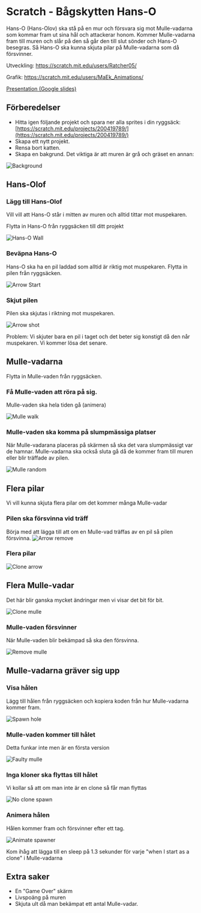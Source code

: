 # Scratch - Bågskytten Hans-O

Hans-O (Hans-Olov) ska stå på en mur och försvara sig mot Mulle-vadarna som kommar fram ut sina hål och attackerar honom.
Kommer Mulle-vadarna fram till muren och slår på den så går den till slut sönder och Hans-O besegras. 
Så Hans-O ska kunna skjuta pilar på Mulle-vadarna som då försvinner.

Utveckling: https://scratch.mit.edu/users/Ratcher05/

Grafik: https://scratch.mit.edu/users/MaEk_Animations/

[Presentation (Google slides)](https://docs.google.com/presentation/d/1tH18PLq121Lf-I-n7h0owph1vQ9ijZxFO6_KBWH7MSA/edit?usp=sharing)


## Förberedelser
* Hitta igen följande projekt och spara ner alla sprites i din ryggsäck: [https://scratch.mit.edu/projects/200419789/](https://scratch.mit.edu/projects/200419789/)
* Skapa ett nytt projekt. 
* Rensa bort katten.
* Skapa en bakgrund. 
Det viktiga är att muren är grå och gräset en annan:

![Background](images/ground.png "Bakgrund")

## Hans-Olof

### Lägg till Hans-Olof
Vill vill att Hans-O står i mitten av muren och alltid tittar mot muspekaren.

Flytta in Hans-O från ryggsäcken till ditt projekt

![Hans-O Wall](images/hanso-wall.png "Hans-O wall")

### Beväpna Hans-O
Hans-O ska ha en pil laddad som alltid är riktig mot muspekaren.
Flytta in pilen från ryggsäcken.

![Arrow Start](images/arrow_start.png "Arrow start")

### Skjut pilen
Pilen ska skjutas i riktning mot muspekaren.
  
![Arrow shot](images/arrow_shoot.png "Arrow shot")

Problem: Vi skjuter bara en pil i taget och det beter sig konstigt då den når muspekaren.
Vi kommer lösa det senare.

## Mulle-vadarna
Flytta in Mulle-vaden från ryggsäcken.

### Få Mulle-vaden att röra på sig.
Mulle-vaden ska hela tiden gå (animera)

![Mulle walk](images/mulle-walk.png "Mulle walk")

### Mulle-vaden ska komma på slumpmässiga platser
När Mulle-vadarana placeras på skärmen så ska det vara slumpmässigt var de hamnar.
Mulle-vadarna ska också sluta gå då de kommer fram till muren eller blir träffade av pilen.

![Mulle random](images/mulle_random.png "Mulle random")


## Flera pilar
Vi vill kunna skjuta flera pilar om det kommer många Mulle-vadar

### Pilen ska försvinna vid träff
Börja med att lägga till att om en Mulle-vad träffas av en pil så pilen försvinna.
![Arrow remove](images/arrow_remove.png "Arrow remove")

### Flera pilar

![Clone arrow](images/clone_arrow.png "Clone arrow")


## Flera Mulle-vadar
Det här blir ganska mycket ändringar men vi visar det bit för bit.

![Clone mulle](images/mulle_clone.png "Clone mulle")


### Mulle-vaden försvinner
När Mulle-vaden blir bekämpad så ska den försvinna.

![Remove mulle](images/mulle_die.png "Remove mulle")

## Mulle-vadarna gräver sig upp
### Visa hålen
Lägg till hålen från ryggsäcken och kopiera koden från hur Mulle-vadarna kommer fram.

![Spawn hole](images/spawn_hole.png "Spawn hole")

### Mulle-vaden kommer till hålet
Detta funkar inte men är en första version

![Faulty mulle](images/mull_spawn_faulty.png "Faulty mulle")

### Inga kloner ska flyttas till hålet
Vi kollar så att om man inte är en clone så får man flyttas

![No clone spawn](images/spawn_not_clone_in_hole.png "No clone spawn")

### Animera hålen
Hålen kommer fram och försvinner efter ett tag.

![Animate spawner](images/spawner_complete.png "Animate Spawner")

Kom ihåg att lägga till en sleep på 1.3 sekunder för varje "when I start as a clone" i Mulle-vadarna

## Extra saker
* En "Game Over" skärm
* Livspoäng på muren
* Skjuta ult då man bekämpat ett antal Mulle-vadar.



 









